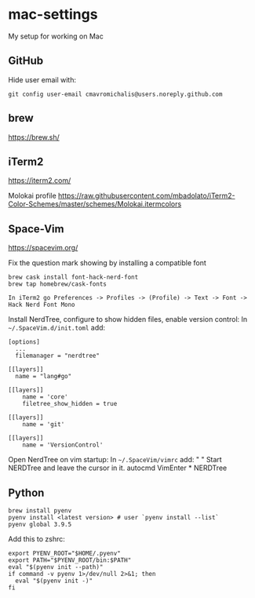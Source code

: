 # mac-settings
My setup for working on Mac

## GitHub
Hide user email with:
```
git config user-email cmavromichalis@users.noreply.github.com
```

## brew
https://brew.sh/

## iTerm2
https://iterm2.com/

Molokai profile 
https://raw.githubusercontent.com/mbadolato/iTerm2-Color-Schemes/master/schemes/Molokai.itermcolors

## Space-Vim
https://spacevim.org/

Fix the question mark showing by installing a compatible font
```
brew cask install font-hack-nerd-font
brew tap homebrew/cask-fonts

In iTerm2 go Preferences -> Profiles -> (Profile) -> Text -> Font -> Hack Nerd Font Mono
```

Install NerdTree, configure to show hidden files, enable version control:
In `~/.SpaceVim.d/init.toml` add:
```
[options]
  ...
  filemanager = "nerdtree"
  
[[layers]]
  name = "lang#go"

[[layers]]
    name = 'core'
    filetree_show_hidden = true

[[layers]]
    name = 'git'

[[layers]]
    name = 'VersionControl'
```

Open NerdTree on vim startup:
In `~/.SpaceVim/vimrc` add:
" " Start NERDTree and leave the cursor in it.
autocmd VimEnter * NERDTree


## Python
```
brew install pyenv
pyenv install <latest version> # user `pyenv install --list`
pyenv global 3.9.5
```

Add this to zshrc:
```
export PYENV_ROOT="$HOME/.pyenv"
export PATH="$PYENV_ROOT/bin:$PATH"
eval "$(pyenv init --path)"
if command -v pyenv 1>/dev/null 2>&1; then
  eval "$(pyenv init -)"
fi
```
